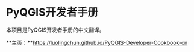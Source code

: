 # PyQGIS开发者手册

本项目是PyQGIS开发者手册的中文翻译。

**主页：**https://luolingchun.github.io/PyQGIS-Developer-Cookbook-cn